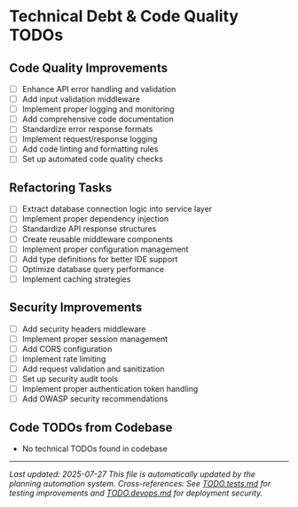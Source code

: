 # Technical Debt & Code Quality TODOs

## Code Quality Improvements

- [ ] Enhance API error handling and validation
- [ ] Add input validation middleware
- [ ] Implement proper logging and monitoring
- [ ] Add comprehensive code documentation
- [ ] Standardize error response formats
- [ ] Implement request/response logging
- [ ] Add code linting and formatting rules
- [ ] Set up automated code quality checks

## Refactoring Tasks

- [ ] Extract database connection logic into service layer
- [ ] Implement proper dependency injection
- [ ] Standardize API response structures
- [ ] Create reusable middleware components
- [ ] Implement proper configuration management
- [ ] Add type definitions for better IDE support
- [ ] Optimize database query performance
- [ ] Implement caching strategies

## Security Improvements

- [ ] Add security headers middleware
- [ ] Implement proper session management
- [ ] Add CORS configuration
- [ ] Implement rate limiting
- [ ] Add request validation and sanitization
- [ ] Set up security audit tools
- [ ] Implement proper authentication token handling
- [ ] Add OWASP security recommendations

## Code TODOs from Codebase

- No technical TODOs found in codebase

---
*Last updated: 2025-07-27*
*This file is automatically updated by the planning automation system.*
*Cross-references: See [TODO.tests.md](TODO.tests.md) for testing improvements and [TODO.devops.md](TODO.devops.md) for deployment security.*